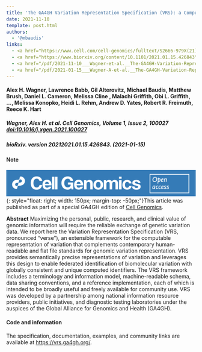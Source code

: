 ```yaml
---
title: 'The GA4GH Variation Representation Specification (VRS): a Computational Framework for the Precise Representation and Federated Identification of Molecular Variation.'
date: 2021-11-10
template: post.html 
authors:
  - '@mbaudis'
links:
  - <a href="https://www.cell.com/cell-genomics/fulltext/S2666-979X(21)00034-3" target="_blank">[Cell Genomics]</a>
  - <a href="https://www.biorxiv.org/content/10.1101/2021.01.15.426843" target="_blank">[bioRxiv]</a>
  - <a href="/pdf/2021-11-10___Wagner-et-al.__The-GA4GH-Variation-Representation-Specification__Cell-Genomics.pdf" target="_blank">[Article PDF]</a>
  - <a href="/pdf/2021-01-15___Wagner-A-et-al.__The-GA4GH-Variation-Representation-Specification-VRS__bioRxiv-426843v1.pdf" target="_blank">[Preprint PDF]</a>
---
```


#### Alex H. Wagner, Lawrence Babb, Gil Alterovitz, Michael Baudis, Matthew Brush, Daniel L. Cameron, Melissa Cline , Malachi Griffith, Obi L. Griffith, ..., Melissa Konopko, Heidi L. Rehm, Andrew D. Yates, Robert R. Freimuth, Reece K. Hart

##### Wagner, Alex H. et al. Cell Genomics, Volume 1, Issue 2, 100027 [doi:10.1016/j.xgen.2021.100027](https://doi.org/10.1016/j.xgen.2021.100027)
##### bioRxiv. version 20212021.01.15.426843. (2021-01-15)

#### Note

![Cell Genomics logo](/img/logo-cell-genomics.png){: style="float: right; width: 150px; margin-top: -50px;"}This article was published as part of a special GA4GH edition of [Cell Genomics](https://www.cell.com/cell-genomics/issue?pii=S2666-979X(21)X0003-1).

**Abstract** Maximizing the personal, public, research, and clinical value of genomic information will require the reliable exchange of genetic variation data. We report here the Variation Representation Specification (VRS, pronounced “verse”), an extensible framework for the computable representation of variation that complements contemporary human-readable and flat file standards for genomic variation representation. VRS provides semantically precise representations of variation and leverages this design to enable federated identification of biomolecular variation with globally consistent and unique computed identifiers.<!--more--> The VRS framework includes a terminology and information model, machine-readable schema, data sharing conventions, and a reference implementation, each of which is intended to be broadly useful and freely available for community use. VRS was developed by a partnership among national information resource providers, public initiatives, and diagnostic testing laboratories under the auspices of the Global Alliance for Genomics and Health (GA4GH).

#### Code and information

The specification, documentation, examples, and community links are available at https://vrs.ga4gh.org/.
